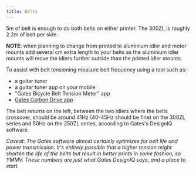 ```yaml
---
title: Belts
--- 
```


5m of belt is enough to do both belts on either printer. The 300ZL is roughly 2.2m of belt per side.

**NOTE**: when planning to change from printed to aluminium idler and motor mounts add several cm extra length to your belts as the aluminium idler mounts will move the idlers further outside than the printed idler mounts.
 
 To assist with belt tensioning measure belt frequency using a tool such as:-
 
 * a guitar tuner 
 * a guitar tuner app on your mobile
 * "Gates Bicycle Belt Tension Meter" app
 * [Gates Carbon Drive app](https://play.google.com/store/apps/details?id=com.gates.carbondrivecalculator)
 
The belt returns on the left, between the two idlers where the belts crossover, should be around 41Hz (40-45Hz should be fine) on the 300ZL series and 50Hz on the 250ZL series, according to Gates's DesignIQ software.

_Caveat: The Gates software almost certainly optimizes for belt life and power transmission. It's entirely possible that a higher tension might shorten the life of the belts but result in better prints in some fashion, so YMMV. These numbers are just what Gates DesignIQ says, and a place to start._
